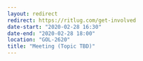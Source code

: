 ```yaml
---
layout: redirect
redirect: https://ritlug.com/get-involved
date-start: "2020-02-28 16:30"
date-end: "2020-02-28 18:00"
location: "GOL-2620"
title: "Meeting (Topic TBD)"
---
```

